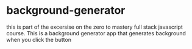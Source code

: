 # background-generator
this is part of the excersise on the zero to mastery full stack javascript course. This is a background generator app that generates background when you click the button
